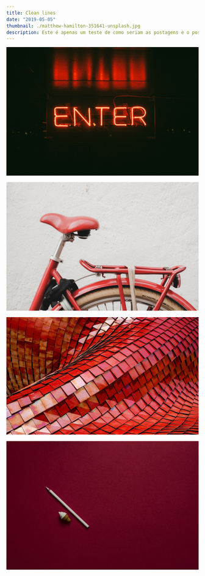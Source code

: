 ```yaml
---
title: Clean lines
date: "2019-05-05"
thumbnail: ./matthew-hamilton-351641-unsplash.jpg
description: Este é apenas um teste de como seriam as postagens e o possivel detalhamento do cardápio
---
```


![Clean lines](./clem-onojeghuo-207792-unsplash.jpg)

![Clean lines](./mitch-lensink-588486-unsplash.jpg)

![Clean lines](./ricardo-gomez-angel-180819-unsplash.jpg)

![Clean lines](./joanna-kosinska-254406-unsplash.jpg)